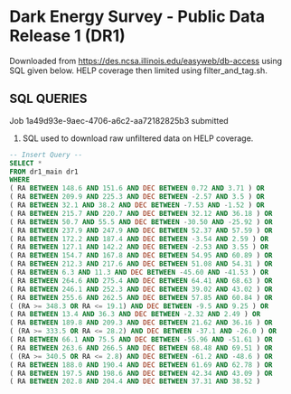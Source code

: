 Dark Energy Survey - Public Data Release 1 (DR1)
====================================================================================

Downloaded from https://des.ncsa.illinois.edu/easyweb/db-access using SQL given below. HELP coverage then limited using filter_and_tag.sh.

## SQL QUERIES

Job 1a49d93e-9aec-4706-a6c2-aa72182825b3 submitted

1. SQL used to download raw unfiltered data on HELP coverage.

```sql
-- Insert Query --
SELECT * 
FROM dr1_main dr1 
WHERE 
( RA BETWEEN 148.6 AND 151.6 AND DEC BETWEEN 0.72 AND 3.71 ) OR 
( RA BETWEEN 209.9 AND 225.3 AND DEC BETWEEN -2.57 AND 3.5 ) OR 
( RA BETWEEN 32.1 AND 38.2 AND DEC BETWEEN -7.53 AND -1.52 ) OR 
( RA BETWEEN 215.7 AND 220.7 AND DEC BETWEEN 32.12 AND 36.18 ) OR 
( RA BETWEEN 50.7 AND 55.5 AND DEC BETWEEN -30.50 AND -25.92 ) OR 
( RA BETWEEN 237.9 AND 247.9 AND DEC BETWEEN 52.37 AND 57.59 ) OR 
( RA BETWEEN 172.2 AND 187.4 AND DEC BETWEEN -3.54 AND 2.59 ) OR 
( RA BETWEEN 127.1 AND 142.2 AND DEC BETWEEN -2.53 AND 3.55 ) OR 
( RA BETWEEN 154.7 AND 167.8 AND DEC BETWEEN 54.95 AND 60.89 ) OR 
( RA BETWEEN 212.3 AND 217.6 AND DEC BETWEEN 51.08 AND 54.31 ) OR 
( RA BETWEEN 6.3 AND 11.3 AND DEC BETWEEN -45.60 AND -41.53 ) OR 
( RA BETWEEN 264.6 AND 275.4 AND DEC BETWEEN 64.41 AND 68.63 ) OR 
( RA BETWEEN 246.1 AND 252.3 AND DEC BETWEEN 39.02 AND 43.02 ) OR 
( RA BETWEEN 255.6 AND 262.5 AND DEC BETWEEN 57.85 AND 60.84 ) OR 
( (RA >= 348.3 OR RA <= 19.1) AND DEC BETWEEN -9.5 AND 9.25 ) OR 
( RA BETWEEN 13.4 AND 36.3 AND DEC BETWEEN -2.32 AND 2.49 ) OR 
( RA BETWEEN 189.8 AND 209.3 AND DEC BETWEEN 21.62 AND 36.16 ) OR 
( (RA >= 333.5 OR RA <= 28.2) AND DEC BETWEEN -37.1 AND -26.0 ) OR 
( RA BETWEEN 66.1 AND 75.5 AND DEC BETWEEN -55.96 AND -51.61 ) OR 
( RA BETWEEN 263.6 AND 266.5 AND DEC BETWEEN 68.48 AND 69.51 ) OR 
( (RA >= 340.5 OR RA <= 2.8) AND DEC BETWEEN -61.2 AND -48.6 ) OR 
( RA BETWEEN 188.0 AND 190.4 AND DEC BETWEEN 61.69 AND 62.78 ) OR 
( RA BETWEEN 197.5 AND 198.6 AND DEC BETWEEN 42.34 AND 43.09 ) OR 
( RA BETWEEN 202.8 AND 204.4 AND DEC BETWEEN 37.31 AND 38.52 )
```



